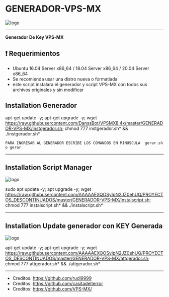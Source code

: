 ﻿# GENERADOR-VPS-MX

![logo](https://github.com/AAAAAEXQOSyIpN2JZ0ehUQ/PROYECTOS_DESCONTINUADOS/blob/master/GENERADOR-VPS-MX/Imagenes/Generador.png)

------------------------------------------------------------------------------

**Generador De Key VPS-MX**


## :heavy_exclamation_mark: Requerimientos

* Ubuntu 16.04 Server x86_64 / 18.04 Server x86_64 / 20.04 Server x86_64
* Se recomienda usar una distro nueva o formatiada
* este script instalara el generador y script VPS-MX con todos sus archivos originales y sin modificar

## Installation Generador

apt-get update -y; apt-get upgrade -y; wget https://raw.githubusercontent.com/DanssBot/VPSMX8.4x/master/GENERADOR-VPS-MX/instgerador.sh; chmod 777 instgerador.sh* && ./instgerador.sh*

```
PARA INGRESAR AL GENERADOR ESCRIBE LOS COMANDOS EN MINUSCULA  gerar.sh o gerar
```

-------------------------------------------------------------------------------

## Installation Script Manager

![logo](https://github.com/AAAAAEXQOSyIpN2JZ0ehUQ/PROYECTOS_DESCONTINUADOS/blob/master/GENERADOR-VPS-MX/Imagenes/Install-scripts.png)

sudo apt update -y; apt upgrade -y; wget https://raw.githubusercontent.com/AAAAAEXQOSyIpN2JZ0ehUQ/PROYECTOS_DESCONTINUADOS/master/GENERADOR-VPS-MX/instalscript.sh; chmod 777 instalscript.sh* && ./instalscript.sh*

-------------------------------------------------------------------------------

## Installation Update generador con KEY Generada

![logo](https://github.com/AAAAAEXQOSyIpN2JZ0ehUQ/PROYECTOS_DESCONTINUADOS/blob/master/GENERADOR-VPS-MX/Imagenes/Updatekey.png)

apt-get update -y; apt-get upgrade -y; wget  https://raw.githubusercontent.com/AAAAAEXQOSyIpN2JZ0ehUQ/PROYECTOS_DESCONTINUADOS/master/GENERADOR-VPS-MX/attgerador.sh; chmod 777 attgerador.sh* && ./attgerador.sh*

-------------------------------------------------------------------------------

* Creditos: https://github.com/rudi9999
* Creditos: https://github.com/casitadelterror
* Creditos: https://github.com/VPS-MX/
